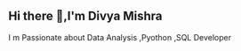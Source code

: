 ## Hi there 👋,I'm Divya Mishra
I m Passionate about Data Analysis ,Pyothon ,SQL Developer 
<!--
**divyamishrainspire-droid/divyamishrainspire-droid** is a ✨ _special_ ✨ repository because its `README.md` (this file) appears on your GitHub profile.

Here are some ideas to get you started:

- 🔭 I’m currently working on ...Power BI 
- 🌱 I’m currently learning ...Data Analysis 
- 👯 I’m looking to collaborate on ...Data Analyst Developer (Knowledge about Python & SQL)
- 🤔 I’m looking for help with ...
- 💬 Ask me about ...
- 📫 How to reach me: ...Contact No-7860681105
- 😄 Pronouns: ...
- ⚡ Fun fact: ...Dancing,Reading Books, Group Discussion 
-->
